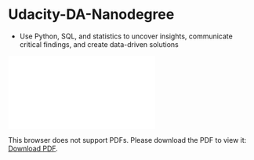 # Udacity-DA-Nanodegree
- Use Python, SQL, and statistics to uncover insights, communicate critical findings, and create data-driven solutions

<object data="file:///C:/Users/Long/Downloads/Udacity%20Nanodegree%20Graduation%20Certificate.pdf" type="application/pdf" width="700px" height="700px">
    <embed src="file:///C:/Users/Long/Downloads/Udacity%20Nanodegree%20Graduation%20Certificate.pdf">
        <p>This browser does not support PDFs. Please download the PDF to view it: <a href="file:///C:/Users/Long/Downloads/Udacity%20Nanodegree%20Graduation%20Certificate.pdf">Download PDF</a>.</p>
    </embed>
</object>
